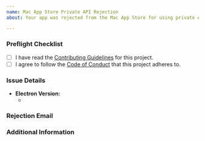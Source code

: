 ```yaml
---
name: Mac App Store Private API Rejection
about: Your app was rejected from the Mac App Store for using private API's

---
```


<!--  As an open source project with a dedicated but small maintainer team, it can sometimes take a long time for issues to be addressed so please be patient and we will get back to you as soon as we can.
-->

### Preflight Checklist
<!-- Please ensure you've completed the following steps by replacing [ ] with [x]-->

* [ ] I have read the [Contributing Guidelines](https://github.com/electron/electron/blob/master/CONTRIBUTING.md) for this project.
* [ ] I agree to follow the [Code of Conduct](https://github.com/electron/electron/blob/master/CODE_OF_CONDUCT.md) that this project adheres to.

### Issue Details

* **Electron Version:** 
  * <!-- (output of `node_modules/.bin/electron --version`) e.g. 4.0.3 -->

### Rejection Email
<!-- Paste the contents of your rejection email here, censoring any private information such as app names.-->

### Additional Information
<!-- Add any other context about the problem here. -->
